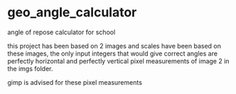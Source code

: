 # geo_angle_calculator
angle of repose calculator for school

this project has been based on 2 images and scales have been based on these images,
the only input integers that would give correct angles are perfectly horizontal and perfectly vertical pixel measurements of image 2 in the imgs folder.

gimp is advised for these pixel measurements

